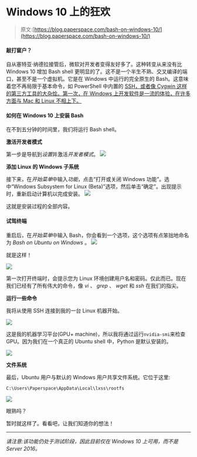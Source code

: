 # Windows 10 上的狂欢

> 原文:[https://blog.paperspace.com/bash-on-windows-10/](https://blog.paperspace.com/bash-on-windows-10/)

#### 敲打窗户？

自从塞特亚·纳德拉接管后，微软对开发者变得友好多了。这种转变从来没有比 Windows 10 增加 Bash shell 更明显的了。这不是一个半生不熟、交叉编译的端口，甚至不是一个虚拟机。它是在 Windows 中运行的完全原生的 Bash。这意味着您不再局限于基本命令，如 PowerShell 中内置的 [SSH，或者像 Cygwin 这样的第三方工具的大杂烩。第一次，在 Windows 上开发软件是一流的体验，在许多方面与 Mac 和 Linux 不相上下。](https://blogs.msdn.microsoft.com/powershell/2015/06/03/looking-forward-microsoft-support-for-secure-shell-ssh/)

#### 如何在 Windows 10 上安装 Bash

在不到五分钟的时间里，我们将运行 Bash shell。

**激活开发者模式**

第一步是导航到*设置*并激活*开发者模式*。
![](../Images/9450697cc425a33cd10c7c09093a2db5.png)

**添加 Linux 的 Windows 子系统**

接下来，在*开始菜单*中输入*功能*，点击“打开或关闭 Windows 功能”。选中“Windows Subsystem for Linux (Beta)”选项，然后单击“确定”。出现提示时，重新启动计算机以完成安装。
![](../Images/67e7495ea3ae0007c0b30aa9bd297369.png)

这就是安装过程的全部内容。

#### 试驾终端

重启后，在*开始菜单*中输入 Bash，你会看到一个选项，这个选项有点笨拙地命名为 *Bash on Ubuntu on Windows* 。
![](../Images/e0e62387dd352d4f255cf4f5d718f89b.png)

就是这样！

![](../Images/a89c0d0ef4ec1c65f4771e9339093e83.png)

第一次打开终端时，会提示您为 Linux 环境创建用户名和密码。仅此而已。现在我们已经有了所有伟大的命令，像 *vi* 、 *grep* 、 *wget* 和 *ssh* 在我们的指尖。

**运行一些命令**

我将从使用 SSH 连接到我的一台 Linux 机器开始。

![](../Images/309193911a461838f5ebb5be88cab82d.png)

这是我的机器学习平台(GPU+ machine)，所以我将通过运行`nvidia-smi`来检查 GPU。因为我们在一个真正的 Ubuntu shell 中，Python 是默认安装的。

![](../Images/ae97dedab317fcddb8bc7cb80a58f7fe.png)

**文件系统**

最后，Ubuntu 用户与默认的 Windows 用户共享文件系统。它位于这里:

```
C:\Users\Paperspace\AppData\Local\lxss\rootfs 
```

![](../Images/a04b7cb25c54a485dc37a584a90e3348.png)

眼熟吗？

暂时就这样了。看看吧，让我们知道你的想法！

* * *

*请注意:该功能仍处于测试阶段，因此目前仅在 Windows 10 上可用，而不是 Server 2016。*